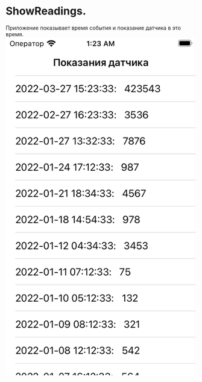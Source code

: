 # ShowReadings. 
Приложение показывает время события и показание датчика в это время.     
![Иллюстрация1](https://github.com/ilpol/ShowReadings/blob/main/appScreen.png)
